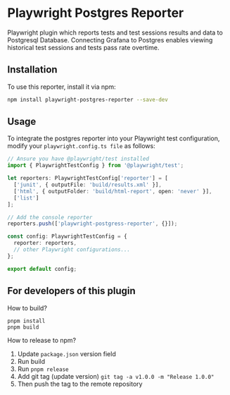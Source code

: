 # Playwright Postgres Reporter

Playwright plugin which reports tests and test sessions results and data to Postgresql Database. Connecting Grafana to Postgres enables viewing historical test sessions and tests pass rate overtime.

## Installation

To use this reporter, install it via npm:

```sh
npm install playwright-postgres-reporter --save-dev
```

## Usage

To integrate the postgres reporter into your Playwright test configuration, modify your `playwright.config.ts file` as follows:

```typescript
// Ansure you have @playwright/test installed
import { PlaywrightTestConfig } from '@playwright/test';  

let reporters: PlaywrightTestConfig['reporter'] = [
  ['junit', { outputFile: 'build/results.xml' }],
  ['html', { outputFolder: 'build/html-report', open: 'never' }],
  ['list']
];

// Add the console reporter
reporters.push(['playwright-postgress-reporter', {}]);

const config: PlaywrightTestConfig = {
  reporter: reporters,
  // other Playwright configurations...
};

export default config;

```

## For developers of this plugin

How to build?

```
pnpm install
pnpm build
```

How to release to npm?

1. Update `package.json` version field
2. Run build
3. Run `pnpm release`
4. Add git tag (update version) `git tag -a v1.0.0 -m "Release 1.0.0"`
5. Then push the tag to the remote repository
